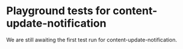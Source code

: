 # Playground tests for content-update-notification
We are still awaiting the first test run for content-update-notification.
